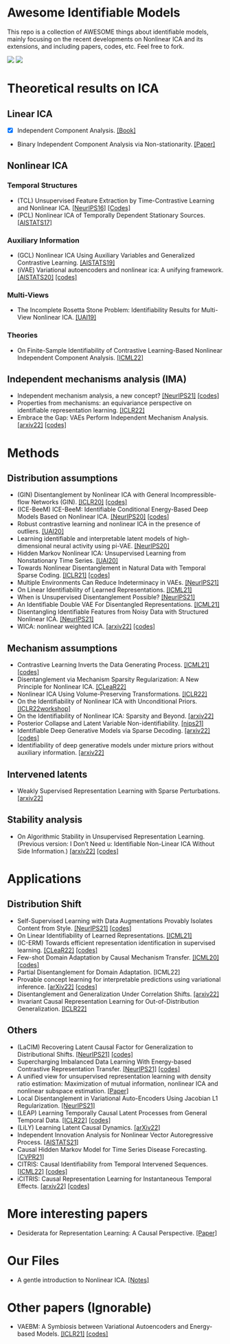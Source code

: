 # Awesome Identifiable Models
This repo is a collection of AWESOME things about identifiable models, mainly focusing on the recent developments on Nonlinear ICA and its extensions, and including papers, codes, etc. Feel free to fork.

![](https://img.shields.io/badge/Resources-@CLeaR_Unimelb-red.svg) ![](https://img.shields.io/badge/License-@MIT-green.svg)

# Theoretical results on ICA

## Linear ICA
- [x] Independent Component Analysis. [[Book]](https://www.cs.helsinki.fi/u/ahyvarin/papers/bookfinal_ICA.pdf)
- Binary Independent Component Analysis via Non-stationarity. [[Paper]](https://arxiv.org/pdf/2111.15431.pdf)

## Nonlinear ICA
### Temporal Structures
- (TCL) Unsupervised Feature Extraction by Time-Contrastive Learning and Nonlinear ICA. [[NeurIPS16]](https://www.cs.helsinki.fi/u/ahyvarin/papers/NIPS16.pdf) [[Codes]](https://github.com/hmorioka/TCL)
- (PCL) Nonlinear ICA of Temporally Dependent Stationary Sources. [[AISTATS17]](https://www.cs.helsinki.fi/u/ahyvarin/papers/AISTATS17.pdf)

### Auxiliary Information
- (GCL) Nonlinear ICA Using Auxiliary Variables and Generalized Contrastive Learning. [[AISTATS19]](https://arxiv.org/pdf/1805.08651.pdf)
- (iVAE) Variational autoencoders and nonlinear ica: A unifying framework. [[AISTATS20]](https://arxiv.org/pdf/1907.04809.pdf) [[codes]](https://github.com/ilkhem/icebeem/tree/master/models/ivae)

### Multi-Views
- The Incomplete Rosetta Stone Problem: Identifiability Results for Multi-View Nonlinear ICA. [[UAI19]](https://arxiv.org/pdf/1905.06642.pdf)

### Theories
- On Finite-Sample Identifiability of Contrastive Learning-Based Nonlinear Independent Component Analysis. [[ICML22]](https://web.engr.oregonstate.edu/~fuxia/ICML2022_finite_sample.pdf)

## Independent mechanisms analysis (IMA)
- Independent mechanism analysis, a new concept? [[NeurIPS21]](https://proceedings.neurips.cc/paper/2021/file/edc27f139c3b4e4bb29d1cdbc45663f9-Paper.pdf) [[codes]](https://github.com/lgresele/independent-mechanism-analysis)
- Properties from mechanisms: an equivariance perspective on identifiable representation learning. [[ICLR22]](https://arxiv.org/pdf/2110.15796.pdf)
- Embrace the Gap: VAEs Perform Independent Mechanism Analysis. [[arxiv22]](https://arxiv.org/pdf/2206.02416.pdf) [[codes]](https://github.com/rpatrik96/ima-vae)

# Methods
## Distribution assumptions
- (GIN) Disentanglement by Nonlinear ICA with General Incompressible-flow Networks (GIN). [[ICLR20]](https://arxiv.org/pdf/2001.04872.pdf) [[codes]](https://github.com/VLL-HD/GIN)
- (ICE-BeeM) ICE-BeeM: Identifiable Conditional Energy-Based Deep Models Based on Nonlinear ICA. [[NeurIPS20]](https://proceedings.neurips.cc/paper/2020/file/962e56a8a0b0420d87272a682bfd1e53-Paper.pdf) [[codes]](https://github.com/ilkhem/icebeem)
- Robust contrastive learning and nonlinear ICA in the presence of outliers. [[UAI20]](http://proceedings.mlr.press/v124/sasaki20b/sasaki20b.pdf)
- Learning identifiable and interpretable latent models of high-dimensional neural activity using pi-VAE. [[NeurIPS20]](https://proceedings.neurips.cc/paper/2020/file/510f2318f324cf07fce24c3a4b89c771-Paper.pdf)
- Hidden Markov Nonlinear ICA: Unsupervised Learning from Nonstationary Time Series. [[UAI20]](http://proceedings.mlr.press/v124/halva20a/halva20a.pdf)
- Towards Nonlinear Disentanglement in Natural Data with Temporal Sparse Coding. [[ICLR21]](https://arxiv.org/pdf/2007.10930.pdf) [[codes]](https://github.com/bethgelab/slow_disentanglement)
- Multiple Environments Can Reduce Indeterminacy in VAEs. [[NeurIPS21]](https://why21.causalai.net/papers/WHY21_40.pdf)
- On Linear Identifiability of Learned Representations. [[ICML21]](http://proceedings.mlr.press/v139/roeder21a/roeder21a.pdf)
- When is Unsupervised Disentanglement Possible? [[NeurIPS21]](https://proceedings.neurips.cc/paper/2021/file/29586cb449c90e249f1f09a0a4ee245a-Paper.pdf)
- An Identifiable Double VAE For Disentangled Representations. [[ICML21]](http://proceedings.mlr.press/v139/mita21a/mita21a.pdf)
- Disentangling Identifiable Features from Noisy Data with Structured Nonlinear ICA. [[NeurIPS21]](https://openreview.net/pdf?id=52XXcK8jY0J)
- WICA: nonlinear weighted ICA. [[arxiv22]](https://arxiv.org/pdf/2001.04147.pdf) [[codes]](https://github.com/kondratevakate/fmri-component-analysis)

## Mechanism assumptions
- Contrastive Learning Inverts the Data Generating Process. [[ICML21]](http://proceedings.mlr.press/v139/zimmermann21a/zimmermann21a.pdf) [[codes]](https://github.com/brendel-group/cl-ica)
- Disentanglement via Mechanism Sparsity Regularization: A New Principle for Nonlinear ICA. [[CLeaR22]](https://openreview.net/pdf?id=dHsFFekd_-o)
- Nonlinear ICA Using Volume-Preserving Transformations. [[ICLR22]](https://openreview.net/pdf?id=AMpki9kp8Cn)
- On the Identifiability of Nonlinear ICA with Unconditional Priors. [[ICLR22workshop]](https://openreview.net/pdf?id=BW44SrOU9g5)
- On the Identifiability of Nonlinear ICA: Sparsity and Beyond. [[arxiv22]](https://arxiv.org/pdf/2206.07751.pdf)
- Posterior Collapse and Latent Variable Non-identifiability. [[nips21]](https://proceedings.neurips.cc/paper/2021/file/2b6921f2c64dee16ba21ebf17f3c2c92-Paper.pdf)
- Identifiable Deep Generative Models via Sparse Decoding. [[arxiv22]](https://arxiv.org/pdf/2110.10804.pdf) [[codes]](https://github.com/gemoran/sparse-vae-code)
- Identifiability of deep generative models under mixture priors without auxiliary information. [[arxiv22]](https://arxiv.org/pdf/2206.10044.pdf)

## Intervened latents
- Weakly Supervised Representation Learning with Sparse Perturbations. [[arxiv22]](https://arxiv.org/pdf/2206.01101.pdf)

## Stability analysis
- On Algorithmic Stability in Unsupervised Representation Learning. (Previous version: I Don’t Need u: Identifiable Non-Linear ICA Without Side Information.) [[arxiv22]](https://arxiv.org/pdf/2106.05238.pdf) [[codes]](https://github.com/MatthewWilletts/algostability)

# Applications
## Distribution Shift
- Self-Supervised Learning with Data Augmentations Provably Isolates Content from Style. [[NeurIPS21]](https://arxiv.org/pdf/2106.04619.pdf) [[codes]](https://github.com/ysharma1126/ssl_identifiability)
- On Linear Identifiability of Learned Representations. [[ICML21]](http://proceedings.mlr.press/v139/roeder21a/roeder21a.pdf)
- (IC-ERM) Towards efficient representation identification in supervised learning. [[CLeaR22]](https://openreview.net/pdf?id=7UwoSnMDXWE) [[codes]](https://github.com/divyat09/ood_identification)
- Few-shot Domain Adaptation by Causal Mechanism Transfer. [[ICML20]](https://arxiv.org/pdf/2002.03497.pdf) [[codes]](https://github.com/takeshi-teshima/few-shot-domain-adaptation-by-causal-mechanism-transfer)
- Partial Disentanglement for Domain Adaptation. [ICML22]
- Provable concept learning for interpretable predictions using variational inference. [[arXiv22]](https://arxiv.org/pdf/2204.00492.pdf) [[codes]](https://github.com/NikRuggeri/CLAP-interpretable-predictions)
- Disentanglement and Generalization Under Correlation Shifts. [[arxiv22]](https://arxiv.org/pdf/2112.14754.pdf)
- Invariant Causal Representation Learning for Out-of-Distribution Generalization. [[ICLR22]](https://openreview.net/pdf?id=-e4EXDWXnSn)

## Others
- (LaCIM) Recovering Latent Causal Factor for Generalization to Distributional Shifts. [[NeurIPS21]](https://proceedings.neurips.cc/paper/2021/file/8c6744c9d42ec2cb9e8885b54ff744d0-Paper.pdf) [[codes]](https://github.com/wubotong/LaCIM)
- Supercharging Imbalanced Data Learning With Energy-based Contrastive Representation Transfer. [[NeurIPS21]](https://proceedings.neurips.cc/paper/2021/file/b151ce4935a3c2807e1dd9963eda16d8-Paper.pdf) [[codes]](https://github.com/ZidiXiu/ECRT)
- A unified view for unsupervised representation learning with density ratio estimation: Maximization of mutual information, nonlinear ICA and nonlinear subspace estimation. [[Paper]](https://arxiv.org/pdf/2101.02083.pdf)
- Local Disentanglement in Variational Auto-Encoders Using Jacobian L1 Regularization. [[NeurIPS21]](https://proceedings.neurips.cc/paper/2021/file/bfd2308e9e75263970f8079115edebbd-Paper.pdf)
- (LEAP) Learning Temporally Causal Latent Processes from General Temporal Data. [[ICLR22]](https://arxiv.org/pdf/2110.05428.pdf) [[codes]](https://github.com/weirayao/leap)
- (LiLY) Learning Latent Causal Dynamics. [[arXiv22]](https://arxiv.org/pdf/2202.04828.pdf)
- Independent Innovation Analysis for Nonlinear Vector Autoregressive Process. [[AISTATS21]](http://proceedings.mlr.press/v130/morioka21a/morioka21a.pdf)
- Causal Hidden Markov Model for Time Series Disease Forecasting. [[CVPR21]](https://openaccess.thecvf.com/content/CVPR2021/papers/Li_Causal_Hidden_Markov_Model_for_Time_Series_Disease_Forecasting_CVPR_2021_paper.pdf)
- CITRIS: Causal Identifiability from Temporal Intervened Sequences. [[ICML22]](https://arxiv.org/abs/2202.03169) [[codes]](https://github.com/phlippe/CITRIS)
- iCITRIS: Causal Representation Learning for Instantaneous Temporal Effects. [[arxiv22]](https://arxiv.org/abs/2206.06169) [[codes]](https://github.com/phlippe/CITRIS)

# More interesting papers
- Desiderata for Representation Learning: A Causal Perspective. [[Paper]](https://arxiv.org/pdf/2109.03795.pdf)

# Our Files
- A gentle introduction to Nonlinear ICA. [[Notes]](https://github.com/ErdunGAO/Research-Files/blob/main/Identifiable%20Generative%20Models.pdf)

# Other papers (Ignorable)
- VAEBM: A Symbiosis between Variational Autoencoders and Energy-based Models. [[ICLR21]](https://arxiv.org/pdf/2010.00654.pdf) [[codes]](https://github.com/NVlabs/VAEBM)
